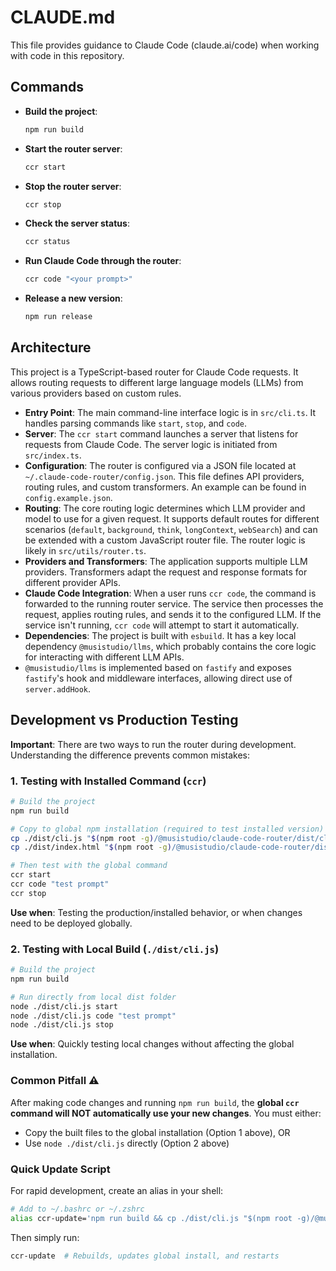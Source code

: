 # CLAUDE.md

This file provides guidance to Claude Code (claude.ai/code) when working with code in this repository.

## Commands

-   **Build the project**:
    ```bash
    npm run build
    ```
-   **Start the router server**:
    ```bash
    ccr start
    ```
-   **Stop the router server**:
    ```bash
    ccr stop
    ```
-   **Check the server status**:
    ```bash
    ccr status
    ```
-   **Run Claude Code through the router**:
    ```bash
    ccr code "<your prompt>"
    ```
-   **Release a new version**:
    ```bash
    npm run release
    ```

## Architecture

This project is a TypeScript-based router for Claude Code requests. It allows routing requests to different large language models (LLMs) from various providers based on custom rules.

-   **Entry Point**: The main command-line interface logic is in `src/cli.ts`. It handles parsing commands like `start`, `stop`, and `code`.
-   **Server**: The `ccr start` command launches a server that listens for requests from Claude Code. The server logic is initiated from `src/index.ts`.
-   **Configuration**: The router is configured via a JSON file located at `~/.claude-code-router/config.json`. This file defines API providers, routing rules, and custom transformers. An example can be found in `config.example.json`.
-   **Routing**: The core routing logic determines which LLM provider and model to use for a given request. It supports default routes for different scenarios (`default`, `background`, `think`, `longContext`, `webSearch`) and can be extended with a custom JavaScript router file. The router logic is likely in `src/utils/router.ts`.
-   **Providers and Transformers**: The application supports multiple LLM providers. Transformers adapt the request and response formats for different provider APIs.
-   **Claude Code Integration**: When a user runs `ccr code`, the command is forwarded to the running router service. The service then processes the request, applies routing rules, and sends it to the configured LLM. If the service isn't running, `ccr code` will attempt to start it automatically.
-   **Dependencies**: The project is built with `esbuild`. It has a key local dependency `@musistudio/llms`, which probably contains the core logic for interacting with different LLM APIs.
-   `@musistudio/llms` is implemented based on `fastify` and exposes `fastify`'s hook and middleware interfaces, allowing direct use of `server.addHook`.

## Development vs Production Testing

**Important**: There are two ways to run the router during development. Understanding the difference prevents common mistakes:

### 1. Testing with Installed Command (`ccr`)
```bash
# Build the project
npm run build

# Copy to global npm installation (required to test installed version)
cp ./dist/cli.js "$(npm root -g)/@musistudio/claude-code-router/dist/cli.js"
cp ./dist/index.html "$(npm root -g)/@musistudio/claude-code-router/dist/index.html"

# Then test with the global command
ccr start
ccr code "test prompt"
ccr stop
```

**Use when**: Testing the production/installed behavior, or when changes need to be deployed globally.

### 2. Testing with Local Build (`./dist/cli.js`)
```bash
# Build the project
npm run build

# Run directly from local dist folder
node ./dist/cli.js start
node ./dist/cli.js code "test prompt"
node ./dist/cli.js stop
```

**Use when**: Quickly testing local changes without affecting the global installation.

### Common Pitfall ⚠️
After making code changes and running `npm run build`, the **global `ccr` command will NOT automatically use your new changes**. You must either:
- Copy the built files to the global installation (Option 1 above), OR
- Use `node ./dist/cli.js` directly (Option 2 above)

### Quick Update Script
For rapid development, create an alias in your shell:
```bash
# Add to ~/.bashrc or ~/.zshrc
alias ccr-update='npm run build && cp ./dist/cli.js "$(npm root -g)/@musistudio/claude-code-router/dist/cli.js" && cp ./dist/index.html "$(npm root -g)/@musistudio/claude-code-router/dist/index.html" && ccr stop && ccr start'
```

Then simply run:
```bash
ccr-update  # Rebuilds, updates global install, and restarts
```